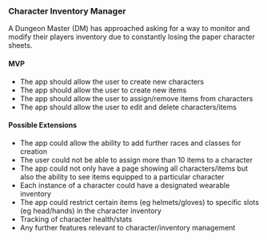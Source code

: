 ### Character Inventory Manager

A Dungeon Master (DM) has approached asking for a way to monitor and modify their players inventory due to constantly losing the paper character sheets.

#### MVP

- The app should allow the user to create new characters
- The app should allow the user to create new items
- The app should allow the user to assign/remove items from characters
- The app should allow the user to edit and delete characters/items


#### Possible Extensions

- The app could allow the ability to add further races and classes for creation
- The user could not be able to assign more than 10 items to a character
- The app could not only have a page showing all characters/items but also the ability to see items equipped to a particular character
- Each instance of a character could have a designated wearable inventory
- The app could restrict certain items (eg helmets/gloves) to specific slots (eg head/hands) in the character inventory
- Tracking of character health/stats
- Any further features relevant to character/inventory management

